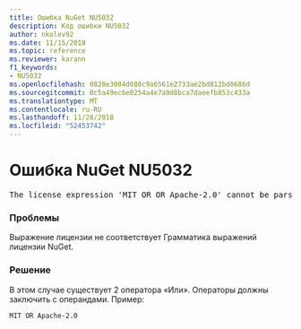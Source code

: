 ```yaml
---
title: Ошибка NuGet NU5032
description: Код ошибки NU5032
author: nkolev92
ms.date: 11/15/2018
ms.topic: reference
ms.reviewer: karann
f1_keywords:
- NU5032
ms.openlocfilehash: 0828e3084d088c9a6561e2733ae2bd812bd0686d
ms.sourcegitcommit: 0c5a49ec6e0254a4e7a9d8bca7daeefb853c433a
ms.translationtype: MT
ms.contentlocale: ru-RU
ms.lasthandoff: 11/28/2018
ms.locfileid: "52453742"
---
```

# <a name="nuget-error-nu5032"></a>Ошибка NuGet NU5032
<pre>The license expression 'MIT OR OR Apache-2.0' cannot be parsed succesfully. The license expression is invalid.</pre>

### <a name="issue"></a>Проблемы

Выражение лицензии не соответствует Грамматика выражений лицензии NuGet.

### <a name="solution"></a>Решение

В этом случае существует 2 оператора «Или». Операторы должны заключить с операндами. Пример:
```
MIT OR Apache-2.0
```